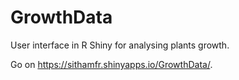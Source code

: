 # GrowthData
User interface in R Shiny for analysing plants growth.

Go on https://sithamfr.shinyapps.io/GrowthData/.
